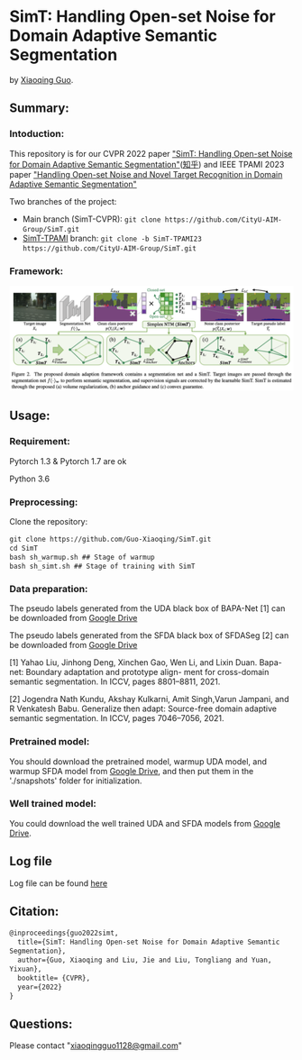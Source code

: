 # SimT: Handling Open-set Noise for Domain Adaptive Semantic Segmentation

by [Xiaoqing Guo](https://guo-xiaoqing.github.io/).

## Summary:

### Intoduction:
This repository is for our CVPR 2022 paper ["SimT: Handling Open-set Noise for Domain Adaptive Semantic Segmentation"](https://arxiv.org/abs/2203.15202)([知乎](https://zhuanlan.zhihu.com/p/475830652)) and IEEE TPAMI 2023 paper ["Handling Open-set Noise and Novel Target Recognition in Domain Adaptive Semantic Segmentation"]()

Two branches of the project:
- Main branch (SimT-CVPR): ```git clone https://github.com/CityU-AIM-Group/SimT.git```
- [SimT-TPAMI](https://github.com/CityU-AIM-Group/SimT/tree/SimT-TPAMI23) branch: ```git clone -b SimT-TPAMI23 https://github.com/CityU-AIM-Group/SimT.git```

### Framework:
![](https://github.com/CityU-AIM-Group/SimT/blob/main/network.png)

## Usage:
### Requirement:
Pytorch 1.3 & Pytorch 1.7 are ok

Python 3.6

### Preprocessing:
Clone the repository:
```
git clone https://github.com/Guo-Xiaoqing/SimT.git
cd SimT 
bash sh_warmup.sh ## Stage of warmup
bash sh_simt.sh ## Stage of training with SimT
```

### Data preparation:
The pseudo labels generated from the UDA black box of BAPA-Net [1] can be downloaded from [Google Drive](https://drive.google.com/drive/folders/1Y1ujTw9PzrX61jirSZgypMumQrjZXp18?usp=sharing)

The pseudo labels generated from the SFDA black box of SFDASeg [2] can be downloaded from [Google Drive](https://drive.google.com/drive/folders/1oi98NhGngXCoCQPhJ9IpX_GvRY1XgA2R?usp=sharing)

[1] Yahao Liu, Jinhong Deng, Xinchen Gao, Wen Li, and Lixin Duan. Bapa-net: Boundary adaptation and prototype align- ment for cross-domain semantic segmentation. In ICCV, pages 8801–8811, 2021.

[2] Jogendra Nath Kundu, Akshay Kulkarni, Amit Singh,Varun Jampani, and R Venkatesh Babu. Generalize then adapt: Source-free domain adaptive semantic segmentation. In ICCV, pages 7046–7056, 2021.

### Pretrained model:
You should download the pretrained model, warmup UDA model, and warmup SFDA model from [Google Drive](https://drive.google.com/file/d/18do3btOhtW4q_9d24S9HsFQSvcI1p0iK/view?usp=sharing), and then put them in the './snapshots' folder for initialization. 

### Well trained model:
You could download the well trained UDA and SFDA models from [Google Drive](https://drive.google.com/file/d/18do3btOhtW4q_9d24S9HsFQSvcI1p0iK/view?usp=sharing).

## Log file
Log file can be found [here](https://github.com/CityU-AIM-Group/SimT/blob/main/logs/)

## Citation:
```
@inproceedings{guo2022simt,
  title={SimT: Handling Open-set Noise for Domain Adaptive Semantic Segmentation},
  author={Guo, Xiaoqing and Liu, Jie and Liu, Tongliang and Yuan, Yixuan},
  booktitle= {CVPR},
  year={2022}
}
```

## Questions:
Please contact "xiaoqingguo1128@gmail.com" 
